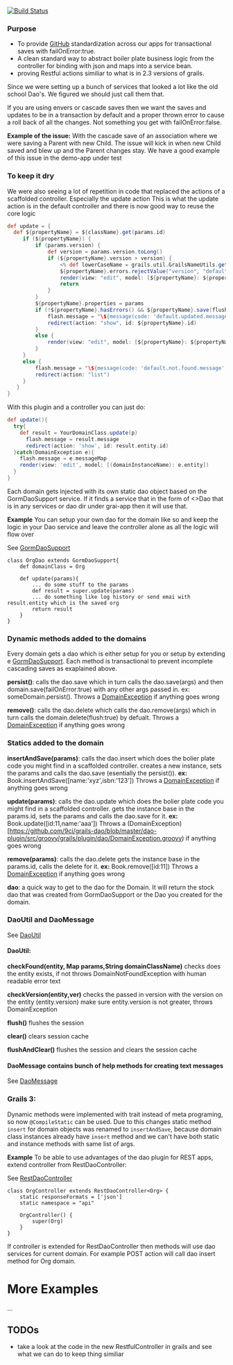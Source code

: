 [![Build Status](https://travis-ci.org/9ci/gorm-tools.svg?branch=master)](https://travis-ci.org/9ci/gorm-tools)

### Purpose

* To provide [GitHub](http://github.com) standardization across our apps for transactional saves with failOnError:true.
* A clean standard way to abstract boiler plate business logic from the controller for binding with json and maps into a service bean.
* proving Restful actions similiar to what is in 2.3 versions of grails.

Since we were setting up a bunch of services that looked a lot like the old school Dao's. We figured we should just call them that. 

If you are using envers or cascade saves then we want the saves and updates to be in a transaction by default and a proper thrown error to cause a roll back of all the changes. Not something you get with failOnError:false.

**Example of the issue:** With the cascade save of an association where we were saving a Parent with new Child. The issue will kick in  when new Child saved and blew up and the Parent changes stay. We have a good example of this issue in the demo-app under test

### To keep it dry

We were also seeing a lot of repetition in code that replaced the actions of a scaffolded controller. Especially the update action
This is what the update action is in the default controller and there is now good way to reuse the core logic

```groovy
def update = {
  def ${propertyName} = ${className}.get(params.id)
     if (${propertyName}) {
         if (params.version) {
             def version = params.version.toLong()
             if (${propertyName}.version > version) {
                 <% def lowerCaseName = grails.util.GrailsNameUtils.getPropertyName(className) %>
                 ${propertyName}.errors.rejectValue("version", "default.optimistic.locking.failure", [message(code: '${domainClass.propertyName}.label', default: '${className}')] as Object[], "Another user has updated this ${className} while you were editing")
                 render(view: "edit", model: [${propertyName}: ${propertyName}])
                 return
             }
         }
         ${propertyName}.properties = params
         if (!${propertyName}.hasErrors() && ${propertyName}.save(flush: true)) {
             flash.message = "\${message(code: 'default.updated.message', args: [message(code: '${domainClass.propertyName}.label', default: '${className}'), ${propertyName}.id])}"
             redirect(action: "show", id: ${propertyName}.id)
         }
         else {
             render(view: "edit", model: [${propertyName}: ${propertyName}])
         }
     }
     else {
         flash.message = "\${message(code: 'default.not.found.message', args: [message(code: '${domainClass.propertyName}.label', default: '${className}'), params.id])}"
         redirect(action: "list")
     }
   }
}
```

With this plugin and a controller you can just do:

```groovy
def update(){
  try{
    def result = YourDomainClass.update(p)
      flash.message = result.message
      redirect(action: 'show', id: result.entity.id)
  }catch(DomainException e){
    flash.message = e.messageMap
    render(view: 'edit', model: [(domainInstanceName): e.entity])
  }
}
```
	
Each domain gets injected with its own static dao object based on the GormDaoSupport service. If it finds a service that in the form of <<Domain Name>>Dao that is in any services or dao dir under grai-app then it will use that.

**Example** You can setup your own dao for the domain like so and keep the logic in your Dao service and leave the controller alone as all the logic will flow over

See [GormDaoSupport](https://github.com/9ci/grails-dao/blob/master/dao-plugin/src/groovy/grails/plugin/dao/GormDaoSupport.groovy)

```
class OrgDao extends GormDaoSupport{ 
	def domainClass = Org
	
	def update(params){
		... do some stuff to the params
		def result = super.update(params)
		... do something like log history or send emai with result.entity which is the saved org
		return result
	}
}
```

	
### Dynamic methods added to the domains

Every domain gets a dao which is either setup for you or setup by extending e [GormDaoSupport](https://github.com/9ci/grails-dao/blob/grails3/dao-plugin/src/main/groovy/grails/plugin/dao/GormDaoSupport.groovy). Each method is transactional to prevent incomplete cascading saves as exaplained above.

**persist()**: calls the dao.save which in turn calls the dao.save(args) and then domain.save(failOnError:true) with any other args passed in. ex: someDomain.persist(). Throws a [DomainException](https://github.com/9ci/grails-dao/blob/master/dao-plugin/src/groovy/grails/plugin/dao/DomainException.groovy) if anything goes wrong 

**remove()**:  calls the dao.delete which calls the dao.remove(args) which in turn calls the domain.delete(flush:true) by defualt. Throws a [DomainException](https://github.com/9ci/grails-dao/blob/master/dao-plugin/src/groovy/grails/plugin/dao/DomainException.groovy) if anything goes wrong 

### Statics added to the domain

**insertAndSave(params)**:  calls the dao.insert which does the bolier plate code you might find in a scaffolded controller. creates a new instance, sets the params and calls the dao.save (esentially the persist()). **ex:** Book.insertAndSave([name:'xyz',isbn:'123']) Throws a [DomainException](https://github.com/9ci/grails-dao/blob/master/dao-plugin/src/groovy/grails/plugin/dao/DomainException.groovy) if anything goes wrong

**update(params)**:  calls the dao.update which does the bolier plate code you might find in a scaffolded controller. gets the instance base in the params.id, sets the params and calls the dao.save for it. **ex:** Book.update([id:11,name:'aaa']) Throws a (DomainException)[https://github.com/9ci/grails-dao/blob/master/dao-plugin/src/groovy/grails/plugin/dao/DomainException.groovy) if anything goes wrong 

**remove(params)**:  calls the dao.delete gets the instance base in the params.id, calls the delete for it. **ex:** Book.remove([id:11]) Throws a [DomainException](https://github.com/9ci/grails-dao/blob/master/dao-plugin/src/groovy/grails/plugin/dao/DomainException.groovy) if anything goes wrong 

**dao**: a quick way to get to the dao for the Domain. It will return the stock dao that was created from GormDaoSupport or the Dao you created for the domain.

### DaoUtil and DaoMessage

See [DaoUtil](https://github.com/9ci/grails-dao/blob/grails3/dao-plugin/src/main/groovy/grails/plugin/dao/DaoUtil.groovy)

#### DaoUtil:

**checkFound(entity, Map params,String domainClassName)** checks does the entity exists, if not throws DomainNotFoundException with human readable error text

**checkVersion(entity,ver)** checks the passed in version with the version on the entity (entity.version) make sure entity.version is not greater, throws DomainException

**flush()** flushes the session

**clear()** clears session cache

**flushAndClear()** flushes the session and clears the session cache

#### DaoMessage contains bunch of help methods for creating text messages

See [DaoMessage](https://github.com/9ci/grails-dao/blob/grails3/dao-plugin/src/main/groovy/grails/plugin/dao/DaoMessage.groovy)

### Grails 3:
Dynamic methods were implemented with trait instead of meta programing, so now `@CompileStatic` can be used.
Due to this changes static method `insert` for domain objects was renamed to `insertAndSave`, because domain class instances
already have `insert` method and we can't have both static and instance methods with same list of args.


**Example** To be able to use advantages of the dao plugin for REST apps, extend controller from RestDaoController:

See [RestDaoController](https://github.com/9ci/grails-dao/blob/grails3/dao-plugin/src/main/groovy/grails/plugin/dao/RestDaoController.groovy)

```
class OrgController extends RestDaoController<Org> {
	static responseFormats = ['json']
	static namespace = "api"

	OrgController() {
		super(Org)
	}
}
```

If controller is extended for RestDaoController then methods will use dao services for current domain. For example
POST action will call dao insert method for Org domain.



More Examples
=====
...

TODOs
--------

* take a look at the code in the new RestfulController in grails and see what we can do to keep thing similiar


